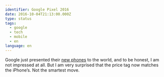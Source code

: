 ```yaml
---
identifier: Google Pixel 2016
date: 2016-10-04T21:13:00.000Z
type: status
tags:
  - google
  - tech
  - mobile
  - en
language: en
---
```


Google just presented their [new phones](https://madeby.google.com/phone/) to the world, and to be honest, I am not impressed at all. But I am very surprised that the price tag now matches the iPhone’s. Not the smartest move.
